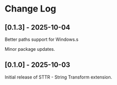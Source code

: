 # Change Log

## [0.1.3] - 2025-10-04

Better paths support for Windows.s

Minor package updates.

## [0.1.0] - 2025-10-03

Initial release of STTR - String Transform extension.
